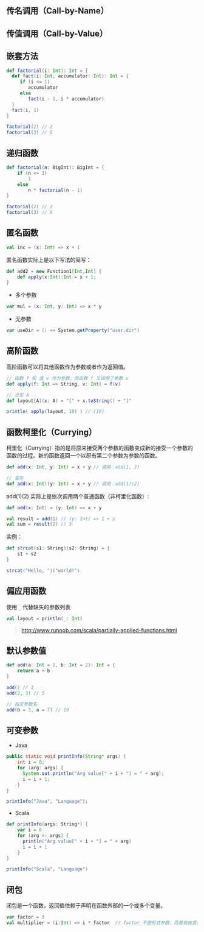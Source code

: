 
## 传名调用（Call-by-Name）

## 传值调用（Call-by-Value）

## 嵌套方法

```scala
def factorial(i: Int): Int = {
  def fact(i: Int, accumulator: Int): Int = {
     if (i <= 1)
        accumulator
     else
        fact(i - 1, i * accumulator)
  }
  fact(i, 1)
}

factorial(2) // 2
factorial(3) // 6
```

## 递归函数

```scala
def factorial(n: BigInt): BigInt = {
	if (n <= 1) 
		1
	else
		n * factorial(n - 1)
}

factorial(2) // 2
factorial(3) // 6
```

## 匿名函数

```scala
val inc = (x: Int) => x + 1
```

匿名函数实际上是以下写法的简写：

```scala
def add2 = new Function1[Int,Int] {
	def apply(x:Int):Int = x + 1;
}
```

* 多个参数

```scala
var mul = (x: Int, y: Int) => x * y
```

* 无参数

```scala
var useDir = () => System.getProperty("user.dir")
```

## 高阶函数

高阶函数可以将其他函数作为参数或者作为返回值。

```scala
// 函数 f 和 值 v 作为参数，而函数 f 又调用了参数 v
def apply(f: Int => String, v: Int) = f(v)

// 泛型 A
def layout[A](x: A) = "[" + x.toString() + "]"

println( apply(layout, 10) ) // [10]
```

## 函数柯里化（Currying）

柯里化（Currying）指的是将原来接受两个参数的函数变成新的接受一个参数的函数的过程。新的函数返回一个以原有第二个参数为参数的函数。

```scala
def add(x: Int, y: Int) = x + y // 调用：add(1, 2)

// 变形
def add(x: Int)(y: Int) = x + y // 调用：add(1)(2)
```

add(1)(2) 实际上是依次调用两个普通函数（非柯里化函数）:

```scala
def add(x: Int) = (y: Int) => x + y

val result = add(1) // (y: Int) => 1 + y
val sum = result(2) // 3
```

实例：

```scala
def strcat(s1: String)(s2: String) = {
	s1 + s2
}

strcat("Hello, ")("world!")
```

## 偏应用函数

使用 `_` 代替缺失的参数列表

```scala
val layout = println(_: Int)
```

> http://www.runoob.com/scala/partially-applied-functions.html

## 默认参数值

```scala
def add(a: Int = 1, b: Int = 2): Int = {
	return a + b
}

add() // 3
add(2, 3) // 5

// 指定参数名
add(b = 3, a = 7) // 10
```

## 可变参数

* Java

```java
public static void printInfo(String* args) {
	int i = 0;
	for (arg: args) {
	  System.out.println("Arg value[" + i + "] = " + arg);
	  i = i + 1;
	}
}

printInfo("Java", "Language");
```

* Scala

```scala
def printInfo(args: String*) {
	var i = 0
	for (arg <- args) {
	  println("Arg value[" + i + "] = " + arg)
	  i = i + 1
	}
}

printInfo("Scala", "Language")
```

## 闭包

闭包是一个函数，返回值依赖于声明在函数外部的一个或多个变量。

```scala
var factor = 3  
val multiplier = (i:Int) => i * factor  // factor 不是形式参数，而是自由变量
```